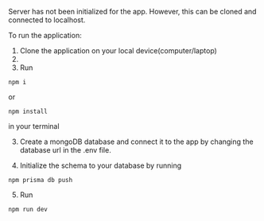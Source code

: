 Server has not been initialized for the app. However, this can be cloned and connected to localhost.

To run the application: 
1. Clone the application on your local device(computer/laptop)
2. 
3. Run 
```
npm i
```
or
```
npm install
```
in your terminal

3. Create a mongoDB database and connect it to the app by changing the database url in the .env file.

4. Initialize the schema to your database by running 
```
npm prisma db push
```

5. Run
```
npm run dev
```
